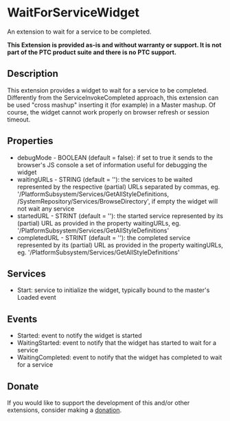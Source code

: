 # WaitForServiceWidget
An extension to wait for a service to be completed.

**This Extension is provided as-is and without warranty or support. It is not part of the PTC product suite and there is no PTC support.**

## Description
This extension provides a widget to wait for a service to be completed. Differently from the ServiceInvokeCompleted approach, this extension can be used "cross mashup" inserting it (for example) in a Master mashup.
Of course, the widget cannot work properly on browser refresh or session timeout.

## Properties
- debugMode - BOOLEAN (default = false): if set to true it sends to the browser's JS console a set of information useful for debugging the widget
- waitingURLs - STRING (default = ''): the services to be waited represented by the respective (partial) URLs separated by commas, eg. '/PlatformSubsystem/Services/GetAllStyleDefinitions, /SystemRepository/Services/BrowseDirectory', if empty the widget will not wait any service
- startedURL - STRINT (default = ''): the started service represented by its (partial) URL as provided in the property waitingURLs, eg. '/PlatformSubsystem/Services/GetAllStyleDefinitions'
- completedURL - STRINT (default = ''): the completed service represented by its (partial) URL as provided in the property waitingURLs, eg. '/PlatformSubsystem/Services/GetAllStyleDefinitions'

## Services
- Start: service to initialize the widget, typically bound to the master's Loaded event

## Events
- Started: event to notify the widget is started
- WaitingStarted: event to notify that the widget has started to wait for a service
- WaitingCompleted: event to notify that the widget has completed to wait for a service

## Donate
If you would like to support the development of this and/or other extensions, consider making a [donation](https://www.paypal.com/donate/?business=HCDX9BAEYDF4C&no_recurring=0&currency_code=EUR).
